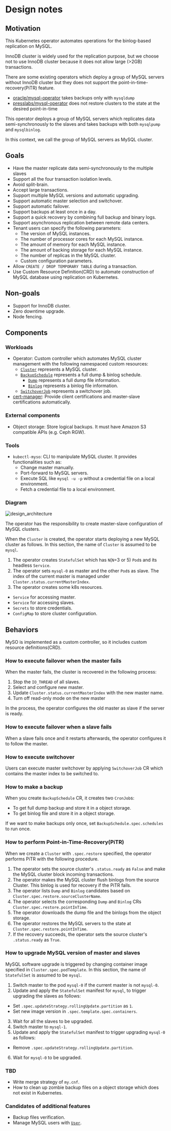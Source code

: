 Design notes
============

Motivation
----------

This Kubernetes operator automates operations for the binlog-based replication on MySQL.

InnoDB cluster is widely used for the replication purpose, but we choose not to use InnoDB cluster because it does not allow large (>2GB) transactions.

There are some existing operators which deploy a group of MySQL servers without InnoDB cluster but they does not support the point-in-time-recovery(PiTR) feature.

- [oracle/mysql-operator](https://github.com/oracle/mysql-operator) takes backups only with `mysqldump`
- [presslabs/mysql-operator](https://github.com/presslabs/mysql-operator) does not restore clusters to the state at the desired point-in-time

This operator deploys a group of MySQL servers which replicates data semi-synchronously to the slaves and takes backups with both `mysqlpump` and `mysqlbinlog`.

In this context, we call the group of MySQL servers as MySQL cluster.

Goals
-----

- Have the master replicate data semi-synchronously to the multiple slaves
- Support all the four transaction isolation levels.
- Avoid split-brain.
- Accept large transactions.
- Support multiple MySQL versions and automatic upgrading.
- Support automatic master selection and switchover.
- Support automatic failover.
- Support backups at least once in a day.
- Support a quick recovery by combining full backup and binary logs.
- Support asynchronous replication between remote data centers.
- Tenant users can specify the following parameters:
  - The version of MySQL instances.
  - The number of processor cores for each MySQL instance.
  - The amount of memory for each MySQL instance.
  - The amount of backing storage for each MySQL instance.
  - The number of replicas in the MySQL cluster.
  - Custom configuration parameters.
- Allow `CREATE / DROP TEMPORARY TABLE` during a transaction.
- Use Custom Resource Definition(CRD) to automate construction of MySQL database using replication on Kubernetes.

Non-goals
---------

- Support for InnoDB cluster.
- Zero downtime upgrade.
- Node fencing.

Components
----------

### Workloads

- Operator: Custom controller which automates MySQL cluster management with the following namespaced custom resources:
  - [`Cluster`](crd_mysql_cluster.md) represents a MySQL cluster.
  - [`BackupSchedule`](crd_mysql_backup_schedule.md) represents a full dump & binlog schedule.
    - [`Dump`](crd_mysql_dump.md) represents a full dump file information.
    - [`Binlog`](crd_mysql_binlog.md) represents a binlog file information.
  - [`SwitchoverJob`](crd_mysql_switch_over_job.md) represents a switchover job.
- [cert-manager](https://cert-manager.io/): Provide client certifications and master-slave certifications automatically.

### External components

- Object storage: Store logical backups. It must have Amazon S3 compatible APIs (e.g. Ceph RGW).

### Tools

- `kubectl-myso`: CLI to manipulate MySQL cluster. It provides functionalities such as:
  - Change master manually.
  - Port-forward to MySQL servers.
  - Execute SQL like `mysql -u -p` without a credential file on a local environment.
  - Fetch a credential file to a local environment.

### Diagram

![design_architecture](http://www.plantuml.com/plantuml/png/ZLFBRjim4BppAnRk9JaOgALRKHH1b5EGD6w982XY7oXfOwkcI9MaqXf5_hsardh8jf1U37DcEBExMbvP9uohIyb4vhI1Huk6FNCqhqM6A_NYeL9OXsODma9fYJXIM2bUqJOAsogOqZd2L__pCU2p9srsQ6Rmbm5K8jk93SBDig5ki99wNw9oH0Cybtkhrmrvl-SFC_Zm0wNKlptvnju6tejMy-qExfiwBoZeSfp4EIcv4mvVQibnbFLBvWkAeyDqO3G8vA7jnLHWz4vWz7-1yN5WD1KOlnCOJmVsDiaj3IhHwbQddKDQAAatQsWuEamxHESSyhgi3lV3tvE6S-54AYp2CtVQU2EgTgLModUMwR8IhaYbtxY7z2Tc3Wwo8F1cTyLcwwvbZJwl7P-lm1ajbr8ef988W0QXohhOcQYAiBjencvKVIBhxX7C3eUBvFkbrouBjIFHjPz0NV5iYtajaRHZxEJAu6kHVW2CX8bfncb9rPuw2SqmF5wOpxzqxnG-WT-R7hSJ-A4Z3oS6XSEU6TVV2y83FRhw95os9UBqvYa_wFICRTjXJmtrd-VpyAJFOD4PB6QTMm3yYXy34GixIMNHMZ5QyY7aItcif1OvQyTBB5zuPcdqdpspOoAQ8c9sXSf7ody0)

The operator has the responsibility to create master-slave configuration of MySQL clusters.

When the `Cluster` is created, the operator starts deploying a new MySQL cluster as follows.
In this section, the name of `Cluster` is assumed to be `mysql`.

1. The operator creates `StatefulSet` which has `N`(`N`=3 or 5) `Pod`s and its headless `Service`.
1. The operator sets `mysql-0` as master and the other `Pod`s as slave.
   The index of the current master is managed under `Cluster.status.currentMasterIndex`.
1. The operator creates some k8s resources.
  - `Service` for accessing master.
  - `Service` for accessing slaves.
  - `Secrets` to store credentials.
  - `ConfigMap` to store cluster configuration.

Behaviors
---------

MySO is implemented as a custom controller, so it includes custom resource definitions(CRD).

### How to execute failover when the master fails

When the master fails, the cluster is recovered in the following process:

1. Stop the `IO_THREAD` of all slaves.
2. Select and configure new master.
3. Update `Cluster.status.currentMasterIndex` with the new master name.
4. Turn off read-only mode on the new master

In the process, the operator configures the old master as slave if the server is ready.

### How to execute failover when a slave fails

When a slave fails once and it restarts afterwards, the operator configures it to follow the master.

### How to execute switchover

Users can execute master switchover by applying `SwitchoverJob` CR which contains the master index to be switched to.

### How to make a backup

When you create `BackupSchedule` CR, it creates two `CronJob`s:
  - To get full dump backup and store it in a object storage.
  - To get binlog file and store it in a object storage.

If we want to make backups only once, set `BackupSchedule.spec.schedules` to run once.

### How to perform Point-in-Time-Recovery(PiTR)

When we create a `Cluster` with `.spec.restore` specified, the operator performs PiTR with the following procedure.

1. The operator sets the source cluster's `.status.ready` as `False` and make the MySQL cluster block incoming transactions.
2. The operator makes the MySQL cluster flush binlogs from the source Cluster. This binlog is used for recovery if the PiTR fails.
3. The operator lists `Dump` and `Binlog` candidates based on `Cluster.spec.restore.sourceClusterName`.
4. The operator selects the corresponding `Dump` and `Binlog` CRs  `Cluster.spec.restore.pointInTime`.
5. The operator downloads the dump file and the binlogs from the object storage.
6. The operator restores the MySQL servers to the state at `Cluster.spec.restore.pointInTime`.
7. If the recovery succeeds, the operator sets the source cluster's `.status.ready` as `True`.

### How to upgrade MySQL version of master and slaves

MySQL software upgrade is triggered by changing container image specified in `Cluster.spec.podTemplate`.
In this section, the name of `StatefulSet` is assumed to be `mysql`.

1. Switch master to the pod `mysql-0` if the current master is not `mysql-0`.
2. Update and apply the `StatefulSet` manifest for `mysql`, to trigger upgrading the slaves as follows:
  - Set `.spec.updateStrategy.rollingUpdate.partition` as `1`.
  - Set new image version in `.spec.template.spec.containers`.
3. Wait for all the slaves to be upgraded.
4. Switch master to `mysql-1`.
5. Update and apply the `StatefulSet` manifest to trigger upgrading `mysql-0` as follows:
  - Remove `.spec.updateStrategy.rollingUpdate.partition`.
6. Wait for `mysql-0` to be upgraded.

### TBD

- Write merge strategy of `my.cnf`.
- How to clean up zombie backup files on a object storage which does not exist in Kubernetes.

### Candidates of additional features

- Backup files verification.
- Manage MySQL users with [`User`](crd_mysql_user.md).
